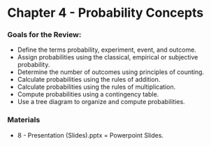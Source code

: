 # Chapter 4 - Probability Concepts

### Goals for the Review:
+ Define the terms probability, experiment, event, and outcome.
+ Assign probabilities using the classical, empirical or subjective probability. 
+ Determine the number of outcomes using principles of counting.
+ Calculate probabilities using the rules of addition. 
+ Calculate probabilities using the rules of multiplication. 
+ Compute probabilities using a contingency table.
+ Use a tree diagram to organize and compute probabilities. 


### Materials
+ 8 - Presentation (Slides).pptx = Powerpoint Slides.
